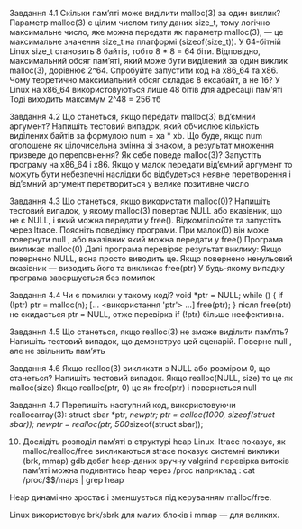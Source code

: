 
Завдання 4.1
Скільки пам’яті може виділити malloc(3) за один виклик?
Параметр malloc(3) є цілим числом типу даних size_t, тому логічно максимальне число, яке можна передати як параметр malloc(3), — це максимальне значення size_t на платформі (sizeof(size_t)). У 64-бітній Linux size_t становить 8 байтів, тобто 8 * 8 = 64 біти. Відповідно, максимальний обсяг пам’яті, який може бути виділений за один виклик malloc(3), дорівнює 2^64. Спробуйте запустити код на x86_64 та x86. Чому теоретично максимальний обсяг складає 8 ексабайт, а не 16?
У Linux на x86_64 використовуються лише 48 бітів для адресації пам’яті 
Тоді виходить максимум 2^48 = 256 тб 

Завдання 4.2
Що станеться, якщо передати malloc(3) від’ємний аргумент? Напишіть тестовий випадок, який обчислює кількість виділених байтів за формулою num = xa * xb. Що буде, якщо num оголошене як цілочисельна змінна зі знаком, а результат множення призведе до переповнення? Як себе поведе malloc(3)? Запустіть програму на x86_64 і x86.
Якщо у малок передати від’ємний аргумент то можуть бути небезпечні наслідки бо відбудеться неявне перетворення і від’ємний аргумент перетвориться у велике позитивне число 

Завдання 4.3
Що станеться, якщо використати malloc(0)? Напишіть тестовий випадок, у якому malloc(3) повертає NULL або вказівник, що не є NULL, і який можна передати у free(). Відкомпілюйте та запустіть через ltrace. Поясніть поведінку програми.
При малок(0) він може повернути null , або вказівник який можна передати у free()
Програма викликає malloc(0)
Далі програма перевіряє результат виклику:
Якщо повернено NULL, вона просто виводить це.
Якщо повернено ненульовий вказівник — виводить його та викликає free(ptr)
У будь-якому випадку програма завершується без помилок


Завдання 4.4
Чи є помилки у такому коді?
void *ptr = NULL;
while (<some-condition-is-true>) {
    if (!ptr)
        ptr = malloc(n);
    [... <використання 'ptr'> ...]
    free(ptr);
}
після free(ptr) не скидається ptr = NULL, отже перевірка if (!ptr) більше неефективна.

Завдання 4.5
Що станеться, якщо realloc(3) не зможе виділити пам’ять? Напишіть тестовий випадок, що демонструє цей сценарій.
Поверне null , але не звільнить пам’ять

Завдання 4.6
Якщо realloc(3) викликати з NULL або розміром 0, що станеться? Напишіть тестовий випадок.
Якщо realloc(NULL, size) то це як malloc(size)
Якщо realloc(ptr, 0) це як free(ptr) і повернеться null 

Завдання 4.7
Перепишіть наступний код, використовуючи reallocarray(3):
struct sbar *ptr, *newptr;
ptr = calloc(1000, sizeof(struct sbar));
newptr = realloc(ptr, 500*sizeof(struct sbar));

10. Дослідіть розподіл пам’яті в структурі heap Linux.
ltrace	показує, як malloc/realloc/free викликаються
strace	показує системні виклики (brk, mmap)
gdb	дебаг heap-даних вручну
valgrind	перевірка витоків пам’яті
можна подивитись heap через /proc
наприклад :
cat /proc/$$/maps | grep heap
 
Heap динамічно зростає і зменшується під керуванням malloc/free.

Linux використовує brk/sbrk для малих блоків і mmap — для великих.
